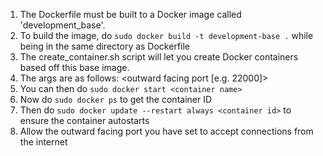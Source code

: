 1. The Dockerfile must be built to a Docker image called 'development_base'.
2. To build the image, do `sudo docker build -t development-base .` while being in the same directory as Dockerfile
3. The create_container.sh script will let you create Docker containers based off this base image.
4. The args are as follows: <container name> <outward facing port [e.g. 22000]> <allowed SSH public key in quotes>
5. You can then do `sudo docker start <container name>`
6. Now do `sudo docker ps` to get the container ID
7. Then do `sudo docker update --restart always <container id>` to ensure the container autostarts
8. Allow the outward facing port you have set to accept connections from the internet